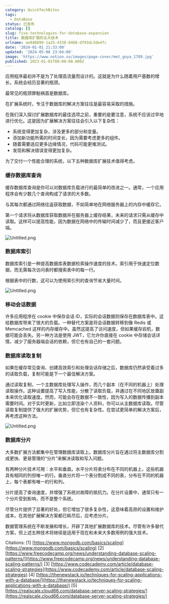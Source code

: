 ```yaml
---
category: QuickTechBites
tags:
  - DataBase
status: 已发布
catalog: []
slug: five-technologies-for-database-expansion
title: 数据库扩展的五大技术
urlname: ae048899-1a25-4338-8408-df93dc3de4fc
date: '2024-01-01 21:33:00'
updated: '2024-05-08 23:04:00'
image: 'https://www.notion.so/images/page-cover/met_goya_1789.jpg'
published: 2023-01-01T08:00:00.000Z
---
```


应用程序最初并不是为了处理高流量而设计的。这就是为什么随着用户基数的增长，系统会经历显著的瓶颈。


最常见的瓶颈罪魁祸首是数据库。


在扩展系统时，专注于数据库的解决方案往往是最容易采取的措施。


在我们深入探讨扩展数据库的最佳选项之前，重要的是要注意，系统不应该过早地进行优化。这是因为扩展解决方案往往会引入以下复杂性：

- 系统变得更加复杂，涉及更多的部分和变量。
- 添加新功能所需的时间变长，因为需要考虑更多的组件。
- 随着需要适应更多边缘情况，代码可能更难测试。
- 发现和解决错误变得更加复杂。

为了交付一个性能合理的系统，以下五种数据库扩展技术值得考虑。


### **缓存数据库查询**


缓存数据库查询是你可以对数据库负载进行的最简单的改进之一。通常，一个应用程序会有少数几个查询构成了请求的大多数。


与其每次都通过网络往返获取数据，不如简单地在网络服务器上的内存中缓存它。


第一个请求将从数据库获取数据并在服务器上缓存结果，未来的请求只需从缓存中读取。这样可以提高性能，因为数据在网络中的传输时间减少了，而且更接近客户端。


![Untitled.png](https://prod-files-secure.s3.us-west-2.amazonaws.com/5d24fe63-e567-4804-86f9-9fdc62e13082/90ccd300-8cb4-4392-a93f-76f7d0b7f352/Untitled.png?X-Amz-Algorithm=AWS4-HMAC-SHA256&X-Amz-Content-Sha256=UNSIGNED-PAYLOAD&X-Amz-Credential=ASIAZI2LB466VYEZPGBN%2F20250206%2Fus-west-2%2Fs3%2Faws4_request&X-Amz-Date=20250206T053903Z&X-Amz-Expires=3600&X-Amz-Security-Token=IQoJb3JpZ2luX2VjED0aCXVzLXdlc3QtMiJGMEQCIE9FtVTg67C7athih57UOlbI4ToS42j1oLfPitblKTrdAiBg8n3jME9iMks%2FDalqLlBmSM1yXVb%2B9ofHhHAaMhV%2FNSr%2FAwhWEAAaDDYzNzQyMzE4MzgwNSIMSs1DqNMiYiU%2BoAI1KtwDE1mGz0OFW3ZYXJsnEHQg8u3nCwCBbpKajilP2HrpueZDqrWdNjBNK5YLTCsVudXiTXzLYUkgHcssfEM5nGAVclFjau5q4RSHRGvPjbzd4LTnDBMA9NxUS8%2F%2BeT7lTPqsB2h8N9vQKeiZ%2FdpLrkYzOkK4RGSPpJUrYErR85Wzudt9FTXRP53rvICEjY13BH95CkYKDkJFVI2S7bZ7MzaQHJYN1KZXAAzRHDRWlmvWbHnauAHhKCN2RKZG7gxhUOTTuDVtyhCM789Q9YWfwg1kN9rOlNT%2Fb6VZCXW%2BaAjIVbuvecvpWzMAQGRuIZoDk%2Bvabw0B1Mcp75dPdC3zvFgeLgaoRMRt1rHV1fq4021Ff9K1V%2FG4DNnez2Nwv3uHr1fki36XHzmJ19bXc5%2B4EUiVcJVQ8as2hWfqoRSdDPypGiefm8OlPafk%2Bm16ynqKdc4kArCB0V0TiiPdwGU0nekscTpf4gsfFd5h%2BypFrfODwxXuWIflwsfNwfEtqXGa8F4I5LwQifdc%2FiLC%2Bfb7Z%2FM2zsBD%2B75%2BheWlib55vCrog%2F9C0krzegT66xehEKATBB3VzzRoSLXkFx%2BZeKb3MAvEIkpOeH5zNemrvDpNdNcI5kGtUxfuF02rsAwD0qEwpvyQvQY6pgE%2FKdQgVJHOQn6Khf%2Bv8mwxzr4Mo6kWjFtshQ4VXay13in48kq9r0oaGBT8daJllo%2FDuxJul4FAId1WsJKAo%2BYylCfeUgKSnw7n3CPwySojaqZuLL3Pw2ass8wdFawBXspTYYNKL0IaTk01396vrYMl1XQvU4ZNTb529oMKy4%2FOFRXsbmqvxLV9wXmGiOan3ftBOxVoPeAQ5pxJO1OS1lXwPqGgaXuN&X-Amz-Signature=de436b4b42e858e6b872e588aed3195966ab0eeb4dfa72c8472e5bb3e94b5311&X-Amz-SignedHeaders=host&x-id=GetObject)


### **数据库索引**


数据库索引是一种提高数据库表数据检索操作速度的技术。索引用于快速定位数据，而无需每次访问表时都搜索表中的每一行。


根据表中的行数，这可以为使用索引列的查询节省大量时间。


![Untitled.png](https://prod-files-secure.s3.us-west-2.amazonaws.com/5d24fe63-e567-4804-86f9-9fdc62e13082/d4109739-24f9-4adf-abd6-8eec0d12f3c8/Untitled.png?X-Amz-Algorithm=AWS4-HMAC-SHA256&X-Amz-Content-Sha256=UNSIGNED-PAYLOAD&X-Amz-Credential=ASIAZI2LB466VYEZPGBN%2F20250206%2Fus-west-2%2Fs3%2Faws4_request&X-Amz-Date=20250206T053903Z&X-Amz-Expires=3600&X-Amz-Security-Token=IQoJb3JpZ2luX2VjED0aCXVzLXdlc3QtMiJGMEQCIE9FtVTg67C7athih57UOlbI4ToS42j1oLfPitblKTrdAiBg8n3jME9iMks%2FDalqLlBmSM1yXVb%2B9ofHhHAaMhV%2FNSr%2FAwhWEAAaDDYzNzQyMzE4MzgwNSIMSs1DqNMiYiU%2BoAI1KtwDE1mGz0OFW3ZYXJsnEHQg8u3nCwCBbpKajilP2HrpueZDqrWdNjBNK5YLTCsVudXiTXzLYUkgHcssfEM5nGAVclFjau5q4RSHRGvPjbzd4LTnDBMA9NxUS8%2F%2BeT7lTPqsB2h8N9vQKeiZ%2FdpLrkYzOkK4RGSPpJUrYErR85Wzudt9FTXRP53rvICEjY13BH95CkYKDkJFVI2S7bZ7MzaQHJYN1KZXAAzRHDRWlmvWbHnauAHhKCN2RKZG7gxhUOTTuDVtyhCM789Q9YWfwg1kN9rOlNT%2Fb6VZCXW%2BaAjIVbuvecvpWzMAQGRuIZoDk%2Bvabw0B1Mcp75dPdC3zvFgeLgaoRMRt1rHV1fq4021Ff9K1V%2FG4DNnez2Nwv3uHr1fki36XHzmJ19bXc5%2B4EUiVcJVQ8as2hWfqoRSdDPypGiefm8OlPafk%2Bm16ynqKdc4kArCB0V0TiiPdwGU0nekscTpf4gsfFd5h%2BypFrfODwxXuWIflwsfNwfEtqXGa8F4I5LwQifdc%2FiLC%2Bfb7Z%2FM2zsBD%2B75%2BheWlib55vCrog%2F9C0krzegT66xehEKATBB3VzzRoSLXkFx%2BZeKb3MAvEIkpOeH5zNemrvDpNdNcI5kGtUxfuF02rsAwD0qEwpvyQvQY6pgE%2FKdQgVJHOQn6Khf%2Bv8mwxzr4Mo6kWjFtshQ4VXay13in48kq9r0oaGBT8daJllo%2FDuxJul4FAId1WsJKAo%2BYylCfeUgKSnw7n3CPwySojaqZuLL3Pw2ass8wdFawBXspTYYNKL0IaTk01396vrYMl1XQvU4ZNTb529oMKy4%2FOFRXsbmqvxLV9wXmGiOan3ftBOxVoPeAQ5pxJO1OS1lXwPqGgaXuN&X-Amz-Signature=37fe5b1683f86f12d5ee161d983d99d374d7a7587e73cc33a42ffeaac7a527aa&X-Amz-SignedHeaders=host&x-id=GetObject)


### **移动会话数据**


许多应用程序在 cookie 中保存会话 ID，实际的会话数据则保存在数据库表中。这给数据库带来了很大的负载。一种替代方案是将会话数据转移到像 Redis 或 Memcached 这样的内存缓存中。虽然这提高了访问速度，但如果缓存宕机，数据可能会丢失。另一种方法是使用 JWT，它允许你直接在 cookie 中存储会话详情，减少了服务器端会话的依赖，但它也有自己的一套问题。


### **数据库读取复制**


如果在缓存常见查询、创建高效索引和处理会话存储之后，数据库仍然承受着过多的读取负载，复制可能是下一个最佳解决方案。


通过读取复制，一个主数据库处理写入操作，而几个副本（在不同的机器上）处理读取操作。这种设置提高了写入性能，分散了读取负载，并通过在不同地区放置副本来优化读取速度。然而，可能会存在数据不一致性，因为写入的数据传播到副本需要时间。对于实时更新，比如立即渲染个人资料，你可以从主数据库读取。尽管读取复制提供了强大的扩展优势，但它也有复杂性。在尝试更简单的解决方案后，再考虑这种方法。


![Untitled.png](https://prod-files-secure.s3.us-west-2.amazonaws.com/5d24fe63-e567-4804-86f9-9fdc62e13082/24928cbe-8502-42c3-8c51-57b72171cc67/Untitled.png?X-Amz-Algorithm=AWS4-HMAC-SHA256&X-Amz-Content-Sha256=UNSIGNED-PAYLOAD&X-Amz-Credential=ASIAZI2LB466VYEZPGBN%2F20250206%2Fus-west-2%2Fs3%2Faws4_request&X-Amz-Date=20250206T053903Z&X-Amz-Expires=3600&X-Amz-Security-Token=IQoJb3JpZ2luX2VjED0aCXVzLXdlc3QtMiJGMEQCIE9FtVTg67C7athih57UOlbI4ToS42j1oLfPitblKTrdAiBg8n3jME9iMks%2FDalqLlBmSM1yXVb%2B9ofHhHAaMhV%2FNSr%2FAwhWEAAaDDYzNzQyMzE4MzgwNSIMSs1DqNMiYiU%2BoAI1KtwDE1mGz0OFW3ZYXJsnEHQg8u3nCwCBbpKajilP2HrpueZDqrWdNjBNK5YLTCsVudXiTXzLYUkgHcssfEM5nGAVclFjau5q4RSHRGvPjbzd4LTnDBMA9NxUS8%2F%2BeT7lTPqsB2h8N9vQKeiZ%2FdpLrkYzOkK4RGSPpJUrYErR85Wzudt9FTXRP53rvICEjY13BH95CkYKDkJFVI2S7bZ7MzaQHJYN1KZXAAzRHDRWlmvWbHnauAHhKCN2RKZG7gxhUOTTuDVtyhCM789Q9YWfwg1kN9rOlNT%2Fb6VZCXW%2BaAjIVbuvecvpWzMAQGRuIZoDk%2Bvabw0B1Mcp75dPdC3zvFgeLgaoRMRt1rHV1fq4021Ff9K1V%2FG4DNnez2Nwv3uHr1fki36XHzmJ19bXc5%2B4EUiVcJVQ8as2hWfqoRSdDPypGiefm8OlPafk%2Bm16ynqKdc4kArCB0V0TiiPdwGU0nekscTpf4gsfFd5h%2BypFrfODwxXuWIflwsfNwfEtqXGa8F4I5LwQifdc%2FiLC%2Bfb7Z%2FM2zsBD%2B75%2BheWlib55vCrog%2F9C0krzegT66xehEKATBB3VzzRoSLXkFx%2BZeKb3MAvEIkpOeH5zNemrvDpNdNcI5kGtUxfuF02rsAwD0qEwpvyQvQY6pgE%2FKdQgVJHOQn6Khf%2Bv8mwxzr4Mo6kWjFtshQ4VXay13in48kq9r0oaGBT8daJllo%2FDuxJul4FAId1WsJKAo%2BYylCfeUgKSnw7n3CPwySojaqZuLL3Pw2ass8wdFawBXspTYYNKL0IaTk01396vrYMl1XQvU4ZNTb529oMKy4%2FOFRXsbmqvxLV9wXmGiOan3ftBOxVoPeAQ5pxJO1OS1lXwPqGgaXuN&X-Amz-Signature=e93ebcccaade3d6c0cda8a47488440b64c5c310b197747df331631ac06663994&X-Amz-SignedHeaders=host&x-id=GetObject)


### **数据库分片**


大多数扩展方法都集中在管理数据库读取上。数据库分片旨在通过将主数据库分割成更快、更易管理的“分片”来解决读取和写入问题。


有两种分片技术可用：水平和垂直。水平分片将表分布在不同的机器上，这些机器具有相同的列但唯一的行。垂直分片将一个表分割成不同的表，分布在不同的机器上，每个表都有唯一的行和列。


分片提高了查询速度，并增强了系统对故障的抵抗力。在分片设置中，通常只有一个分片受到影响，而不是整个系统。


尽管分片提供了显著的好处，但它增加了很多复杂性，这意味着高昂的设置和维护成本。在其他扩展解决方案都已耗尽后，应考虑分片。


数据管理系统在不断发展和增长，开辟了其他扩展数据库的技术。尽管有许多替代方案，但上述五种技术将继续是适用于现在和未来大多数用例的强大技术。


Citations:
[1] [https://www.mongodb.com/basics/scaling](https://www.mongodb.com/basics/scaling)
[2] [https://www.freecodecamp.org/news/understanding-database-scaling-patterns/](https://www.freecodecamp.org/news/understanding-database-scaling-patterns/)
[3] [https://www.codecademy.com/article/database-scaling-strategies](https://www.codecademy.com/article/database-scaling-strategies)
[4] [https://thenewstack.io/techniques-for-scaling-applications-with-a-database/](https://thenewstack.io/techniques-for-scaling-applications-with-a-database/)
[5] [https://realscale.cloud66.com/database-server-scaling-strategies/](https://realscale.cloud66.com/database-server-scaling-strategies/)

